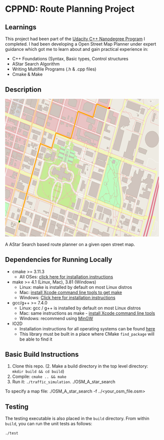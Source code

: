 # CPPND: Route Planning Project

## Learnings
This project had been part of the [Udacity C++ Nanodegree Program](https://www.udacity.com/course/c-plus-plus-nanodegree--nd213) I completed. I had been developing a Open Street Map Planner under expert guidance which got me to learn about and gain practical experience in:
* C++ Foundations (Syntax, Basic types, Control structures 
* AStar Search Algorithm
* Writing Multifile Programs (.h & .cpp files)
* Cmake & Make

## Description

<img src="map.png" width="600" height="450" />

A AStar Search based route planner on a given open street map.  

## Dependencies for Running Locally
* cmake >= 3.11.3
  * All OSes: [click here for installation instructions](https://cmake.org/install/)
* make >= 4.1 (Linux, Mac), 3.81 (Windows)
  * Linux: make is installed by default on most Linux distros
  * Mac: [install Xcode command line tools to get make](https://developer.apple.com/xcode/features/)
  * Windows: [Click here for installation instructions](http://gnuwin32.sourceforge.net/packages/make.htm)
* gcc/g++ >= 7.4.0
  * Linux: gcc / g++ is installed by default on most Linux distros
  * Mac: same instructions as make - [install Xcode command line tools](https://developer.apple.com/xcode/features/)
  * Windows: recommend using [MinGW](http://www.mingw.org/)
* IO2D
  * Installation instructions for all operating systems can be found [here](https://github.com/cpp-io2d/P0267_RefImpl/blob/master/BUILDING.md)
  * This library must be built in a place where CMake `find_package` will be able to find it

## Basic Build Instructions

1. Clone this repo.
(2. Make a build directory in the top level directory: `mkdir build && cd build`)
3. Compile: `cmake .. && make`
4. Run it: `./traffic_simulation`.
./OSM_A_star_search

To specify a map file: ./OSM_A_star_search -f ../<your_osm_file.osm>

## Testing

The testing executable is also placed in the `build` directory. From within `build`, you can run the unit tests as follows:
```
./test
```


